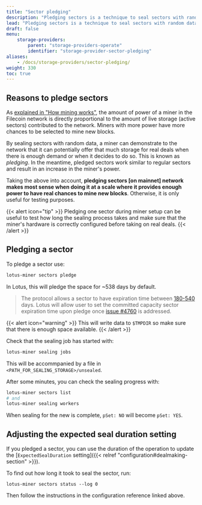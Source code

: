 ```yaml
---
title: "Sector pledging"
description: "Pledging sectors is a technique to seal sectors with random data to increase the miner's power in the network. This guide covers the motivation, steps to create and upgrade pledged sectors back to a usable state."
lead: "Pledging sectors is a technique to seal sectors with random data to make increase the miner's power in the network. This guide covers the motivation, steps to create and upgrade pledged sectors back to a usable state."
draft: false
menu:
    storage-providers:
        parent: "storage-providers-operate"
        identifier: "storage-provider-sector-pledging"
aliases:
    - /docs/storage-providers/sector-pledging/
weight: 330
toc: true
---
```


## Reasons to pledge sectors

As [explained in "How mining works"](https://docs.filecoin.io/mine/how-mining-works/#power-and-rewards), the amount of power of a miner in the Filecoin network is directly proportional to the amount of live storage (active sectors) contributed to the network. Miners with more power have more chances to be selected to mine new blocks.

By sealing sectors with random data, a miner can demonstrate to the network that it can potentially offer that much storage for real deals when there is enough demand or when it decides to do so. This is known as _pledging_. In the meantime, pledged sectors work similar to regular sectors and result in an increase in the miner's power.

Taking the above into account, **pledging sectors [on mainnet] network makes most sense when doing it at a scale where it provides enough power to have real chances to mine new blocks**. Otherwise, it is only useful for testing purposes.

{{< alert icon="tip" >}}
Pledging one sector during miner setup can be useful to test how long the sealing process takes and make sure that the miner's hardware is correctly configured before taking on real deals.
{{< /alert >}}

## Pledging a sector

To pledge a sector use:

```sh
lotus-miner sectors pledge
```

In Lotus, this will pledge the space for ~538 days by default.

> The protocol allows a sector to have expiration time between [180-540](https://github.com/filecoin-project/specs-actors/blob/73e0409ac77c918c8fc91681c250a710c4b9a374/actors/builtin/miner/policy.go#L201-L206) days. Lotus will allow user to set the committed capacity sector expiration time upon pledge once [issue #4760](https://github.com/filecoin-project/lotus/issues/4760) is addressed.

{{< alert icon="warning" >}}
This will write data to `$TMPDIR` so make sure that there is enough space available.
{{< /alert >}}

Check that the sealing job has started with:

```sh
lotus-miner sealing jobs
```

This will be accommpanied by a file in `<PATH_FOR_SEALING_STORAGE>/unsealed`.

After some minutes, you can check the sealing progress with:

```sh
lotus-miner sectors list
# and
lotus-miner sealing workers
```

When sealing for the new is complete, `pSet: NO` will become `pSet: YES`.

## Adjusting the expected seal duration setting

If you pledged a sector, you can use the duration of the operation to update the [`ExpectedSealDuration` setting]({{< relref "configuration#dealmaking-section" >}}).

To find out how long it took to seal the sector, run:

```
lotus-miner sectors status --log 0
```

Then follow the instructions in the configuration reference linked above.